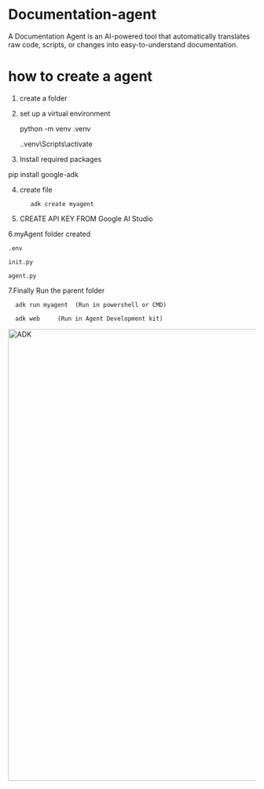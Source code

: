 # Documentation-agent
A Documentation Agent is an AI-powered tool that automatically translates raw code, scripts, or changes into easy-to-understand documentation.

# how to create a agent

1. create a folder

2. set up a virtual environment

      python -m venv .venv

      .\.venv\Scripts\activate

3. Install required packages

 pip install google-adk


4. create file

          adk create myagent

5. CREATE API KEY FROM Google AI Studio

6.myAgent folder created

    .env

    init.py

    agent.py

7.Finally Run the parent folder

      adk run myagent  (Run in powershell or CMD)
      
      adk web     (Run in Agent Development kit)

    

<img width="1920" height="919" alt="ADK" src="https://github.com/user-attachments/assets/3681559d-11b9-4074-8453-0e9bbb814c64" />


